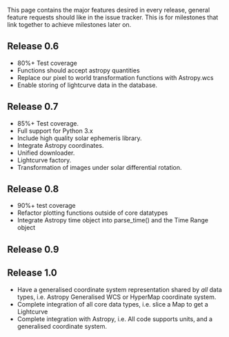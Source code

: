 This page contains the major features desired in every release, general feature requests should like in the issue tracker. This is for milestones that link together to achieve milestones later on.

## Release 0.6
* 80%+ Test coverage
* Functions should accept astropy quantities
* Replace our pixel to world transformation functions with Astropy.wcs
* Enable storing of lightcurve data in the database.

## Release 0.7
* 85%+ Test coverage.
* Full support for Python 3.x
* Include high quality solar ephemeris library.
* Integrate Astropy coordinates.
* Unified downloader.
* Lightcurve factory.
* Transformation of images under solar differential rotation.

## Release 0.8
* 90%+ test coverage
* Refactor plotting functions outside of core datatypes
* Integrate Astropy time object into parse_time() and the Time Range object

## Release 0.9

## Release 1.0
* Have a generalised coordinate system representation shared by *all* data types, i.e. Astropy Generalised WCS or HyperMap coordinate system.
* Complete integration of all core data types, i.e. slice a Map to get a Lightcurve
* Complete integration with Astropy, i.e. All code supports units, and a generalised coordinate system.